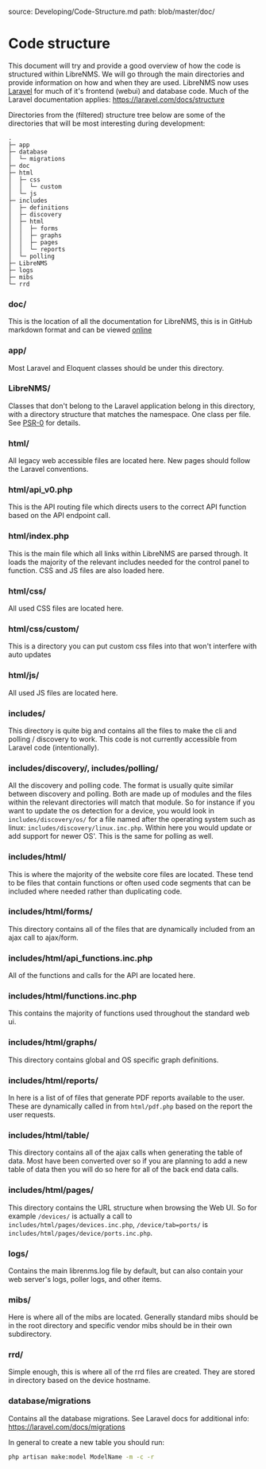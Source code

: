source: Developing/Code-Structure.md
path: blob/master/doc/

# Code structure

This document will try and provide a good overview of how the code is
structured within LibreNMS. We will go through the main directories
and provide information on how and when they are used.
LibreNMS now uses [Laravel](https://laravel.com/docs/) for much of
it's frontend (webui) and database code. Much of the Laravel
documentation applies: <https://laravel.com/docs/structure>

Directories from the (filtered) structure tree below are some of the
directories that will be most interesting during development:

```
.
├─ app
├─ database
│  └─ migrations
├─ doc
├─ html
│  ├─ css
│  │  └─ custom
│  └─ js
├─ includes
│  ├─ definitions
│  ├─ discovery
│  ├─ html
│  │  ├─ forms
│  │  ├─ graphs
│  │  ├─ pages
│  │  └─ reports
│  └─ polling
├─ LibreNMS
├─ logs
├─ mibs
└─ rrd
```

### doc/

This is the location of all the documentation for LibreNMS, this is in
GitHub markdown format and can be viewed [online](http://docs.librenms.org/)

### app/

Most Laravel and Eloquent classes should be under this directory.

### LibreNMS/

Classes that don't belong to the Laravel application belong in this
directory, with a directory structure that matches the namespace.  One
class per file. See [PSR-0](http://www.php-fig.org/psr/psr-0/) for details.

### html/

All legacy web accessible files are located here. New pages should
follow the Laravel conventions.

### html/api_v0.php

This is the API routing file which directs users to the correct API
function based on the API endpoint call.

### html/index.php

This is the main file which all links within LibreNMS are parsed
through. It loads the majority of the relevant includes needed for the
control panel to function. CSS and JS files are also loaded here.

### html/css/
All used CSS files are located here.
### html/css/custom/
This is a directory you can put custom css files into that won't interfere with auto updates
### html/js/

All used JS files are located here.

### includes/

This directory is quite big and contains all the files to make the cli
and polling / discovery to work.  This code is not currently
accessible from Laravel code (intentionally).

### includes/discovery/, includes/polling/

All the discovery and polling code. The format is usually quite
similar between discovery and polling. Both are made up of modules and
the files within the relevant directories will match that module. So
for instance if you want to update the os detection for a device, you
would look in `includes/discovery/os/` for a file named after the
operating system such as linux:
`includes/discovery/linux.inc.php`. Within here you would update or
add support for newer OS'. This is the same for polling as well.

### includes/html/

This is where the majority of the website core files are
located. These tend to be files that contain functions or often used
code segments that can be included where needed rather than
duplicating code.

### includes/html/forms/

This directory contains all of the files that are dynamically included
from an ajax call to ajax/form.

### includes/html/api_functions.inc.php

All of the functions and calls for the API are located here.

### includes/html/functions.inc.php

This contains the majority of functions used throughout the standard
web ui.

### includes/html/graphs/

This directory contains global and OS specific graph definitions.

### includes/html/reports/

In here is a list of of files that generate PDF reports available to
the user. These are dynamically called in from `html/pdf.php` based on
the report the user requests.

### includes/html/table/

This directory contains all of the ajax calls when generating the
table of data. Most have been converted over so if you are planning to
add a new table of data then you will do so here for all of the back
end data calls.

### includes/html/pages/

This directory contains the URL structure when browsing the Web UI. So
for example `/devices/` is actually a call to
`includes/html/pages/devices.inc.php`, `/device/tab=ports/` is
`includes/html/pages/device/ports.inc.php`.

### logs/

Contains the main librenms.log file by default, but can also contain
your web server's logs, poller logs, and other items.

### mibs/

Here is where all of the mibs are located.  Generally standard mibs
should be in the root directory and specific vendor mibs should be in
their own subdirectory.

### rrd/

Simple enough, this is where all of the rrd files are created. They
are stored in directory based on the device hostname.

### database/migrations

Contains all the database migrations.  See Laravel docs for additional
info: <https://laravel.com/docs/migrations>

In general to create a new table you should run:

```bash
php artisan make:model ModelName -m -c -r
```
